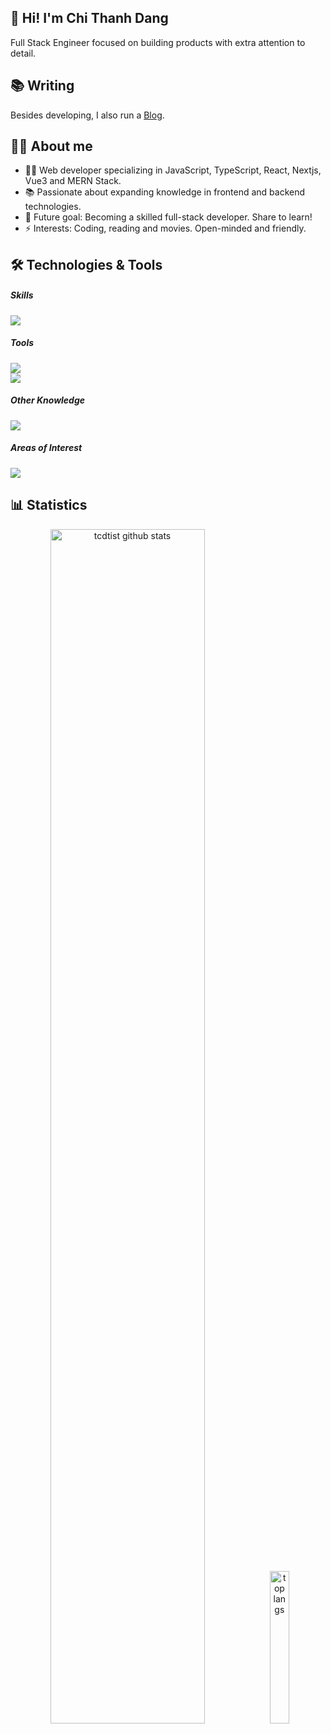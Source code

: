 ## 👋 Hi! I'm Chi Thanh Dang

Full Stack Engineer focused on building products with extra attention to detail.

## 📚 Writing

Besides developing, I also run a [Blog](https://blog.tcdtist.com).

## 🧑‍💻 About me

- 👨‍💻 Web developer specializing in JavaScript, TypeScript, React, Nextjs, Vue3 and MERN Stack.
- 📚 Passionate about expanding knowledge in frontend and backend technologies.
- 🎯 Future goal: Becoming a skilled full-stack developer. Share to learn!
- ⚡ Interests: Coding, reading and movies. Open-minded and friendly.

## 🛠️ Technologies & Tools

<div>  
  <h5> Skills </h5>
  <img src="https://skillicons.dev/icons?theme=light&i=html,css,js,ts,react,next,vue,tailwind,materialui,bootstrap" />

  <h5> Tools </h5>
  <img src="https://skillicons.dev/icons?theme=light&i=vscode,git,github,postman,discord,bitbucket,figma,notion" />
  <br/>
  <img src="https://skillicons.dev/icons?theme=light&i=yarn,docker,vercel,vite,gatsby,redux,jest" />

  <h5> Other Knowledge </h5>
  <img src="https://skillicons.dev/icons?theme=light&i=nodejs,express,mongodb,nestjs,redis,postgres,firebase,graphql" />

  <h5> Areas of Interest </h5>
  <img src="https://skillicons.dev/icons?theme=light&i=aws,azure,babel,cloudflare,bun,deno,py" />
</div>

## 📊 Statistics

<div align="center">
  <img height="auto" width="70%" src="https://github-readme-streak-stats.herokuapp.com?user=tcdtist&theme=vue&exclude_days=Sun%2CSat" alt="tcdtist github stats" />
  <img height="auto" width="25%" src="https://github-readme-stats.vercel.app/api/top-langs/?username=tcdtist&layout=compact" alt="top langs" />
</div>
